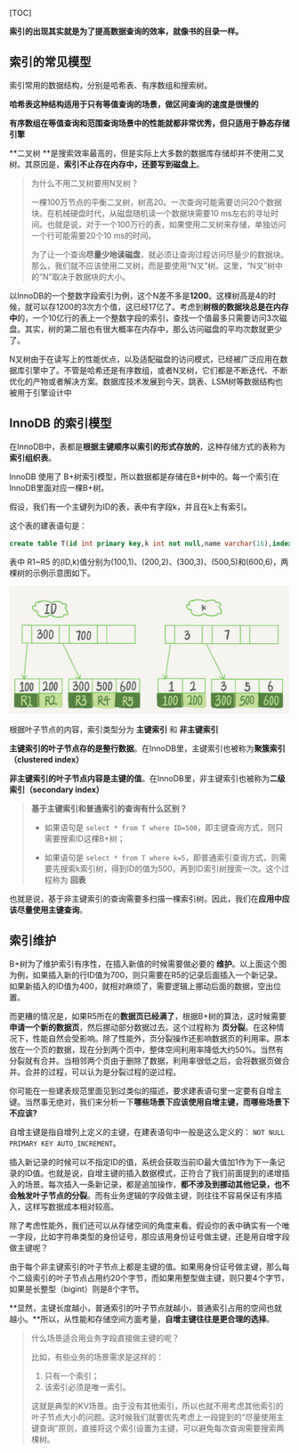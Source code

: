 [TOC]





**索引的出现其实就是为了提高数据查询的效率，就像书的目录一样。**



## **索引的常见模型**

索引常用的数据结构，分别是哈希表、有序数组和搜索树。

**哈希表这种结构适用于只有等值查询的场景，做区间查询的速度是很慢的**

**有序数组在等值查询和范围查询场景中的性能就都非常优秀，但只适用于静态存储引擎**

**二叉树 **是搜索效率最高的，但是实际上大多数的数据库存储却并不使用二叉树。其原因是，**索引不止存在内存中，还要写到磁盘上**。



> 为什么不用二叉树要用N叉树？
>
> 一棵100万节点的平衡二叉树，树高20。一次查询可能需要访问20个数据块。在机械硬盘时代，从磁盘随机读一个数据块需要10 ms左右的寻址时间。也就是说，对于一个100万行的表，如果使用二叉树来存储，单独访问一个行可能需要20个10 ms的时间。
>
> 为了让一个查询**尽量少地读磁盘**，就必须让查询过程访问尽量少的数据块。那么，我们就不应该使用二叉树，而是要使用“N叉”树。这里，“N叉”树中的“N”取决于数据块的大小。

以InnoDB的一个整数字段索引为例，这个N差不多是**1200**。这棵树高是4的时候，就可以存1200的3次方个值，这已经17亿了。考虑到**树根的数据块总是在内存中**的，一个10亿行的表上一个整数字段的索引，查找一个值最多只需要访问3次磁盘。其实，树的第二层也有很大概率在内存中，那么访问磁盘的平均次数就更少了。

N叉树由于在读写上的性能优点，以及适配磁盘的访问模式，已经被广泛应用在数据库引擎中了。不管是哈希还是有序数组，或者N叉树，它们都是不断迭代、不断优化的产物或者解决方案。数据库技术发展到今天，跳表、LSM树等数据结构也被用于引擎设计中

## **InnoDB 的索引模型**

在InnoDB中，表都是**根据主键顺序以索引的形式存放的**，这种存储方式的表称为**索引组织表**。

InnoDB 使用了 B+树索引模型，所以数据都是存储在B+树中的。每一个索引在InnoDB里面对应一棵B+树。

假设，我们有一个主键列为ID的表，表中有字段k，并且在k上有索引。

这个表的建表语句是：

```sql
create table T(id int primary key,k int not null,name varchar(16),index (k)) engine=InnoDB;
```

表中 R1~R5 的(ID,k)值分别为(100,1)、(200,2)、(300,3)、(500,5)和(600,6)，两棵树的示例示意图如下。

<img src="pic/image-20210131205410176.png" alt="image-20210131205410176" style="zoom:67%;" />

根据叶子节点的内容，索引类型分为 **主键索引** 和 **非主键索引** 

**主键索引的叶子节点存的是整行数据**。在InnoDB里，主键索引也被称为**聚簇索引（clustered index）**

**非主键索引的叶子节点内容是主键的值**。在InnoDB里，非主键索引也被称为**二级索引（secondary index）**

> **基于主键索引和普通索引的查询有什么区别？**
>
> - 如果语句是 `select * from T where ID=500`，即主键查询方式，则只需要搜索ID这棵B+树；
>
> - 如果语句是 `select * from T where k=5`，即普通索引查询方式，则需要先搜索k索引树，得到ID的值为500，再到ID索引树搜索一次。这个过程称为 **回表**

也就是说，基于非主键索引的查询需要多扫描一棵索引树。因此，我们在**应用中应该尽量使用主键查询**。



## **索引维护**

B+树为了维护索引有序性，在插入新值的时候需要做必要的 **维护**。以上面这个图为例，如果插入新的行ID值为700，则只需要在R5的记录后面插入一个新记录。如果新插入的ID值为400，就相对麻烦了，需要逻辑上挪动后面的数据，空出位置。

而更糟的情况是，如果R5所在的**数据页已经满了**，根据B+树的算法，这时候需要**申请一个新的数据页**，然后挪动部分数据过去。这个过程称为 **页分裂**。在这种情况下，性能自然会受影响。除了性能外，页分裂操作还影响数据页的利用率。原本放在一个页的数据，现在分到两个页中，整体空间利用率降低大约50%。当然有分裂就有合并。当相邻两个页由于删除了数据，利用率很低之后，会将数据页做合并。合并的过程，可以认为是分裂过程的逆过程。

你可能在一些建表规范里面见到过类似的描述，要求建表语句里一定要有自增主键。当然事无绝对，我们来分析一下**哪些场景下应该使用自增主键，而哪些场景下不应该?**

自增主键是指自增列上定义的主键，在建表语句中一般是这么定义的： `NOT NULL PRIMARY KEY AUTO_INCREMENT`。

插入新记录的时候可以不指定ID的值，系统会获取当前ID最大值加1作为下一条记录的ID值。也就是说，自增主键的插入数据模式，正符合了我们前面提到的递增插入的场景。每次插入一条新记录，都是追加操作，**都不涉及到挪动其他记录，也不会触发叶子节点的分裂**。而有业务逻辑的字段做主键，则往往不容易保证有序插入，这样写数据成本相对较高。

除了考虑性能外，我们还可以从存储空间的角度来看。假设你的表中确实有一个唯一字段，比如字符串类型的身份证号，那应该用身份证号做主键，还是用自增字段做主键呢？

由于每个非主键索引的叶子节点上都是主键的值。如果用身份证号做主键，那么每个二级索引的叶子节点占用约20个字节，而如果用整型做主键，则只要4个字节，如果是长整型（bigint）则是8个字节。

**显然，主键长度越小，普通索引的叶子节点就越小，普通索引占用的空间也就越小。**所以，从性能和存储空间方面考量，**自增主键往往是更合理的选择**。

> 什么场景适合用业务字段直接做主键的呢？
>
> 比如，有些业务的场景需求是这样的：
>
> 1. 只有一个索引；
> 2. 该索引必须是唯一索引。
>
> 这就是典型的KV场景。由于没有其他索引，所以也就不用考虑其他索引的叶子节点大小的问题。这时候我们就要优先考虑上一段提到的“尽量使用主键查询”原则，直接将这个索引设置为主键，可以避免每次查询需要搜索两棵树。

